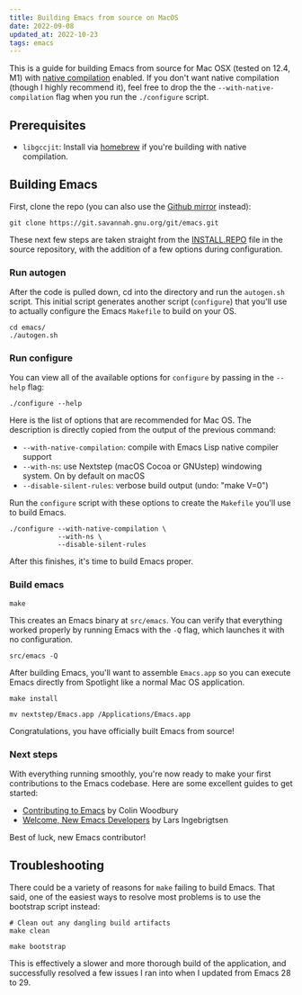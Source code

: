 ```yaml
---
title: Building Emacs from source on MacOS
date: 2022-09-08
updated_at: 2022-10-23
tags: emacs
---
```


This is a guide for building Emacs from source for Mac OSX (tested on 12.4, M1) with [native compilation](https://www.masteringemacs.org/article/speed-up-emacs-libjansson-native-elisp-compilation) enabled. If you don't want native compilation (though I highly recommend it), feel free to drop the the `--with-native-compilation` flag when you run the `./configure` script.

## Prerequisites

- `libgccjit`: Install via [homebrew](https://formulae.brew.sh/formula/libgccjit) if you're building with native compilation.

## Building Emacs

First, clone the repo (you can also use the [Github mirror](https://github.com/emacs-mirror/emacs) instead):

```
git clone https://git.savannah.gnu.org/git/emacs.git
```

These next few steps are taken straight from the [INSTALL.REPO](https://github.com/emacs-mirror/emacs/blob/master/INSTALL.REPO) file in the source repository, with the addition of a few options during configuration.

### Run autogen

After the code is pulled down, cd into the directory and run the `autogen.sh` script. This initial script generates another script (`configure`) that you'll use to actually configure the Emacs `Makefile` to build on your OS.

```
cd emacs/
./autogen.sh
```

### Run configure

You can view all of the available options for `configure` by passing in the `--help` flag:

```
./configure --help
```

Here is the list of options that are recommended for Mac OS. The description is directly copied from the output of the previous command:

- `--with-native-compilation`: compile with Emacs Lisp native compiler support
- `--with-ns`: use Nextstep (macOS Cocoa or GNUstep) windowing
  system. On by default on macOS
- `--disable-silent-rules`: verbose build output (undo: "make V=0")

Run the `configure` script with these options to create the `Makefile` you'll use to build Emacs.

```
./configure --with-native-compilation \
            --with-ns \
            --disable-silent-rules
```

After this finishes, it's time to build Emacs proper.

### Build emacs

```
make
```

This creates an Emacs binary at `src/emacs`. You can verify that everything worked properly by running Emacs with the `-Q` flag, which launches it with no configuration.

```
src/emacs -Q
```

After building Emacs, you'll want to assemble `Emacs.app` so you can execute Emacs directly from Spotlight like a normal Mac OS application.

```
make install

mv nextstep/Emacs.app /Applications/Emacs.app
```

Congratulations, you have officially built Emacs from source!

### Next steps

With everything running smoothly, you're now ready to make your first contributions to the Emacs codebase. Here are some excellent guides to get started:

- [Contributing to Emacs](https://www.fosskers.ca/en/blog/contributing-to-emacs) by Colin Woodbury
- [Welcome, New Emacs Developers](https://lars.ingebrigtsen.no/2014/11/13/welcome-new-emacs-developers/?utm_source=pocket_mylist) by Lars Ingebrigtsen

Best of luck, new Emacs contributor!

## Troubleshooting

There could be a variety of reasons for `make` failing to build Emacs. That said, one of the easiest ways to resolve most problems is to use the bootstrap script instead:

```
# Clean out any dangling build artifacts
make clean

make bootstrap
```

This is effectively a slower and more thorough build of the application, and successfully resolved a few issues I ran into when I updated from Emacs 28 to 29.

